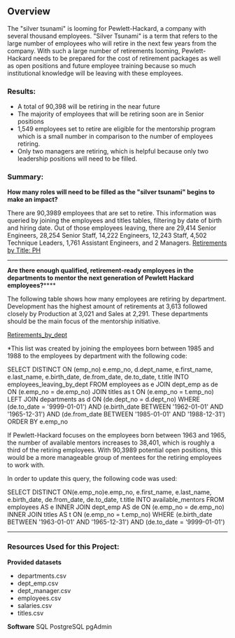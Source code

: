 ## Overview

The "silver tsunami" is looming for Pewlett-Hackard, a company with several thousand employees. "Silver Tsunami" is a term that refers to the large number of employees who will retire in the next few years from the company. With such a large number of retirements looming, Pewlett-Hackard needs to be prepared for the cost of retirement packages as well as open positions and future employee training because so much institutional knowledge will be leaving with these employees.  

### Results: 
- A total of 90,398 will be retiring in the near future
- The majority of employees that will be retiring soon are in Senior positions
- 1,549 employees set to retire are eligible for the mentorship program which is a small number in comparison to the number of employees retiring. 
- Only two managers are retiring, which is helpful because only two leadership positions will need to be filled. 


### Summary: 

**How many roles will need to be filled as the "silver tsunami" begins to make an impact?**

There are 90,3989 employees that are set to retire. This information was queried by joining the employees and titles tables, filtering by date of birth and hiring date. Out of those employees leaving, there are 29,414 Senior Engineers, 28,254 Senior Staff, 14,222 Engineers, 12,243 Staff, 4,502 Technique Leaders, 1,761 Assistant Engineers, and 2 Managers. 
[Retirements by Title: PH ](https://github.com/Lisa-Floading/Pewlett-Hackard-Analysis/blob/2afc96c5d9bf5beb2675ef3b54620c50cae78551/Retirements_by_titlePH.png "Retirements by Title: PH ")
******

**Are there enough qualified, retirement-ready employees in the departments to mentor the next generation of Pewlett Hackard employees?******

The following table shows how many employees are retiring by department. Development has the highest amount of retirements at 3,613 followed closely by Production at 3,021 and Sales at 2,291. These departments should be the main focus of the mentorship initiative.

[Retirements_by_dept](https://github.com/Lisa-Floading/Pewlett-Hackard-Analysis/blob/1f5b4892a6568106216e33f52274afa0be0f391a/Retirements_by_dept.png 
"Retirements by Department")


*This list was created by joining the employees born between 1985 and 1988 to the employees by department with the following code: 

SELECT DISTINCT ON (emp_no) e.emp_no, d.dept_name, e.first_name, e.last_name, e.birth_date, de.from_date, de.to_date, t.title
INTO employees_leaving_by_dept
FROM employees as e
JOIN dept_emp as de
ON (e.emp_no = de.emp_no)
JOIN titles as t
ON (e.emp_no = t.emp_no)
LEFT JOIN departments as d
ON (de.dept_no = d.dept_no)
WHERE (de.to_date = '9999-01-01') AND (e.birth_date BETWEEN '1962-01-01' AND '1965-12-31')
	AND (de.from_date BETWEEN '1985-01-01' AND '1988-12-31')
ORDER BY e.emp_no

If Pewlett-Hackard focuses on the employees born between 1963 and 1965, the number of available mentors increases to 38,401, which is roughly a third of the retiring employees. With 90,3989 potential open positions, this would be a more manageable group of mentees for the retiring employees to work with. 

In order to update this query, the following code was used: 

SELECT DISTINCT ON(e.emp_no)e.emp_no,
	e.first_name,
	e.last_name,
	e.birth_date,
	de.from_date,
	de.to_date,
	t.title
	INTO available_mentors
FROM employees AS e
	INNER JOIN dept_emp AS de
		ON (e.emp_no = de.emp_no)
			INNER JOIN titles AS t
				ON (e.emp_no = t.emp_no)
WHERE (e.birth_date BETWEEN '1963-01-01' AND '1965-12-31')
AND (de.to_date = '9999-01-01')
******
### Resources Used for this Project: 
**Provided datasets**
- departments.csv
- dept_emp.csv
- dept_manager.csv
- employees.csv
- salaries.csv
- titles.csv

**Software**
SQL
PostgreSQL
pgAdmin
